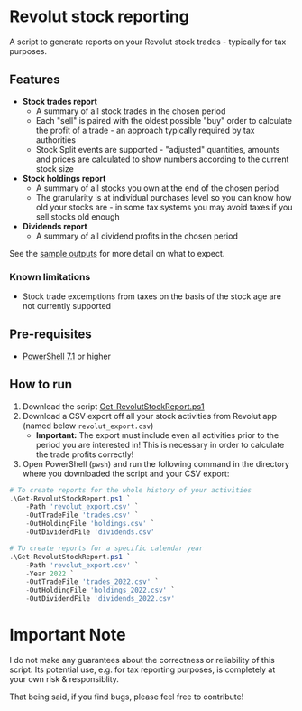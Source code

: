# Revolut stock reporting
A script to generate reports on your Revolut stock trades - typically for tax purposes.

## Features

* **Stock trades report**
    * A summary of all stock trades in the chosen period
    * Each "sell" is paired with the oldest possible "buy" order to calculate the profit of a trade - an approach typically required by tax authorities
    * Stock Split events are supported - "adjusted" quantities, amounts and prices are calculated to show numbers according to the current stock size
* **Stock holdings report**
    * A summary of all stocks you own at the end of the chosen period
    * The granularity is at individual purchases level so you can know how old your stocks are - in some tax systems you may avoid taxes if you sell stocks old enough
* **Dividends report**
    * A summary of all dividend profits in the chosen period

See the [sample outputs](samples) for more detail on what to expect.

### Known limitations

* Stock trade excemptions from taxes on the basis of the stock age are not currently supported

## Pre-requisites
* [PowerShell 7.1](https://docs.microsoft.com/en-us/powershell/scripting/install/installing-powershell?view=powershell-7.1) or higher

## How to run
1. Download the script [Get-RevolutStockReport.ps1](https://raw.githubusercontent.com/vojtechvit/revolut-stocks-reports/main/Get-RevolutStockReport.ps1)
2. Download a CSV export off all your stock activities from Revolut app (named below `revolut_export.csv`)
   * **Important:** The export must include even all activities prior to the period you are interested in! This is necessary in order to calculate the trade profits correctly!
3. Open PowerShell (`pwsh`) and run the following command in the directory where you downloaded the script and your CSV export:

```powershell
# To create reports for the whole history of your activities
.\Get-RevolutStockReport.ps1 `
    -Path 'revolut_export.csv' `
    -OutTradeFile 'trades.csv' `
    -OutHoldingFile 'holdings.csv' `
    -OutDividendFile 'dividends.csv'

# To create reports for a specific calendar year
.\Get-RevolutStockReport.ps1 `
    -Path 'revolut_export.csv' `
    -Year 2022 `
    -OutTradeFile 'trades_2022.csv' `
    -OutHoldingFile 'holdings_2022.csv' `
    -OutDividendFile 'dividends_2022.csv'
```

# Important Note
I do not make any guarantees about the correctness or reliability of this script. Its potential use, e.g. for tax reporting purposes, is completely at your own risk & responsiblity.

That being said, if you find bugs, please feel free to contribute!
